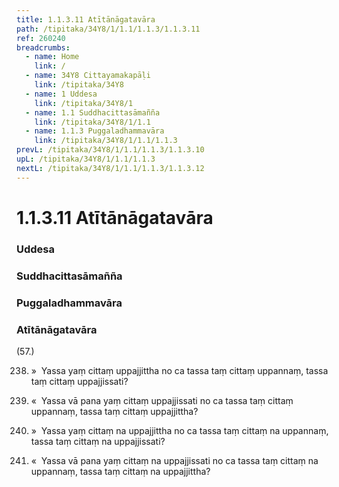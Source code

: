 ```yaml
---
title: 1.1.3.11 Atītānāgatavāra
path: /tipitaka/34Y8/1/1.1/1.1.3/1.1.3.11
ref: 260240
breadcrumbs:
  - name: Home
    link: /
  - name: 34Y8 Cittayamakapāḷi
    link: /tipitaka/34Y8
  - name: 1 Uddesa
    link: /tipitaka/34Y8/1
  - name: 1.1 Suddhacittasāmañña
    link: /tipitaka/34Y8/1/1.1
  - name: 1.1.3 Puggaladhammavāra
    link: /tipitaka/34Y8/1/1.1/1.1.3
prevL: /tipitaka/34Y8/1/1.1/1.1.3/1.1.3.10
upL: /tipitaka/34Y8/1/1.1/1.1.3
nextL: /tipitaka/34Y8/1/1.1/1.1.3/1.1.3.12
---
```


# 1.1.3.11 Atītānāgatavāra

### Uddesa

### Suddhacittasāmañña

### Puggaladhammavāra

### Atītānāgatavāra

(57.)

238. »  Yassa yaṃ cittaṃ uppajjittha no ca tassa taṃ cittaṃ uppannaṃ, tassa taṃ cittaṃ uppajjissati?

239. «  Yassa vā pana yaṃ cittaṃ uppajjissati no ca tassa taṃ cittaṃ uppannaṃ, tassa taṃ cittaṃ uppajjittha?

240. »  Yassa yaṃ cittaṃ na uppajjittha no ca tassa taṃ cittaṃ na uppannaṃ, tassa taṃ cittaṃ na uppajjissati?

241. «  Yassa vā pana yaṃ cittaṃ na uppajjissati no ca tassa taṃ cittaṃ na uppannaṃ, tassa taṃ cittaṃ na uppajjittha?


